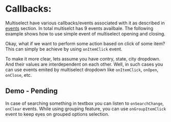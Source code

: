 # Callbacks: 

Multiselect have various callbacks/events associated with it as described in [events](https://ngx-lib.github.io/multiselect/guide/events) section. In total multiselct has 9 events availbale. The following example shows how to use simple event of multiselect opening and closing.

<ms-events></ms-events>

Okay, what if we want to perform some action based on click of some item? This can simply be achieve by using `onItemClick` event.

To make it more clear, lets assume you have contry, state, city dropdown. And their values are interdependent on each other. Well, in such cases you can use events emited by multiselect dropdown like `onItemClick`, `onOpen`, `onClose`, etc.

## Demo - Pending

In case of searching something in textbox you can listen to `onSearchChange`, `onClear` events. While using grouping feature, you can use `onGroupItemClick` event to keep eyes on grouped options selection.